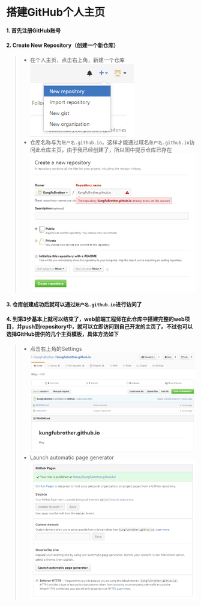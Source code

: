 # 搭建GitHub个人主页

#### 1. 首先注册GitHub账号
#### 2. Create New Repository（创建一个新仓库）

> - 在个人主页，点击右上角，新建一个仓库
>  ![](./res/img/CreateNewRepository_1.png)
> - 仓库名称与为`账户名.github.io`，这样才能通过域名`账户名.github.io`访问此仓库主页，由于我已经创建了，所以图中提示仓库已存在
>  ![](./res/img/CreateNewRepository_2.png)

#### 3. 仓库创建成功后就可以通过`账户名.github.io`进行访问了
#### 4. 到第3步基本上就可以结束了，web前端工程师在此仓库中搭建完整的web项目，并push到repository中，就可以立即访问到自己开发的主页了。不过也可以选择GitHub提供的几个主页模板，具体方法如下
> - 点击右上角的Settings
> ![](./res/img/RepositorySetting_1.png)
> - Launch automatic page generator
> ![](./res/img/RepositorySetting_2.png)

